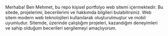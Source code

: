 Merhaba! Ben Mehmet, bu repo kişisel portfolyo web sitemi içermektedir. Bu sitede, projelerimi, becerilerimi ve hakkımda bilgileri bulabilirsiniz. Web sitem modern web teknolojileri kullanılarak oluşturulmuştur ve mobil uyumludur.
 
Sitemde, üzerinde çalıştığım projeleri, kazandığım deneyimleri ve sahip olduğum becerileri sergilemeyi amaçlıyorum. 
